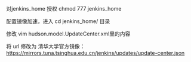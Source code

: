 对jenkins_home 授权 chmod 777 jenkins_home

配置镜像加速，进入 cd jenkins_home/ 目录

修改 vim  hudson.model.UpdateCenter.xml里的内容

将 url 修改为 清华大学官方镜像：https://mirrors.tuna.tsinghua.edu.cn/jenkins/updates/update-center.json
